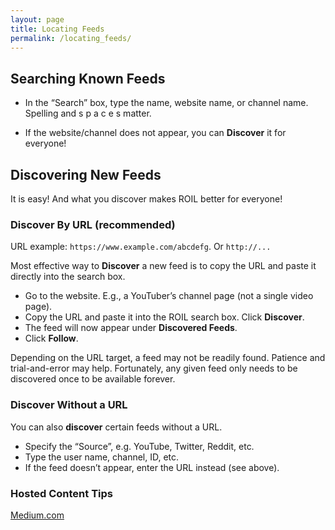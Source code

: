 ```yaml
---
layout: page
title: Locating Feeds 
permalink: /locating_feeds/
---
```


## Searching Known Feeds

* In the “Search” box, type the name, website name, or channel name. Spelling
  and  s p a c e s  matter.

* If the website/channel does not appear, you can **Discover** it for everyone!

## Discovering New Feeds

It is easy! And what you discover makes ROIL better for everyone!

### Discover By URL (recommended)

URL example: `https://www.example.com/abcdefg`.  Or `http://...`

Most effective way to **Discover** a new feed is to copy the URL and paste it
directly into the search box.

* Go to the website. E.g., a YouTuber’s channel page (not a single video page).
* Copy the URL and paste it into the ROIL search box. Click **Discover**.
* The feed will now appear under **Discovered Feeds**.
* Click **Follow**.

Depending on the URL target, a feed may not be readily found.  Patience and
trial-and-error may help.  Fortunately, any given feed only needs to be
discovered once to be available forever.

### Discover Without a URL

You can also **discover** certain feeds without a URL.

* Specify the “Source”, e.g. YouTube, Twitter, Reddit, etc.
* Type the user name, channel, ID, etc.
* If the feed doesn’t appear, enter the URL instead (see above).

### Hosted Content Tips

[Medium.com](https://help.medium.com/hc/en-us/articles/214874118-RSS-feeds)
